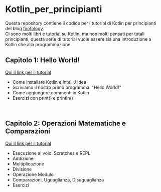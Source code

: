 # Kotlin_per_principianti
Questa repository contiene il codice per i tutorial di Kotlin per principianti del blog [foofology](https://foofologia.wordpress.com/).
<br>
Ci sono molti libri e tutorial su Kotlin, ma non molti pensati per totali principianti,
questa serie di tutorial vuole essere sia una introduzione a Kotlin che alla programmazione.


## Capitolo 1: Hello World!

[Qui il link per il tutorial](https://foofologia.wordpress.com/2019/11/24/kotlin-tutorial-capitolo-1-hello-world/)
<br>
<ul>
  <li>Come installare Kotlin e IntelliJ Idea</li>
  <li>Scriviamo il nostro primo programma: "Hello World!"</li>
  <li>Come aggiungere commenti in Kotlin</li>
  <li>Esercizi con print() e println() </li>
  </ul>
  <br>
  
  ## Capitolo 2: Operazioni Matematiche e Comparazioni

[Qui il link per il tutorial]()
<br>
<ul>
  <li>Esecuzione al volo: Scratches e REPL</li>
  <li>Addizione</li>
  <liSottrazione</li>
  <li>Moltiplicazione</li>
  <li>Divisione</li>
  <li>Operazione Modulo</li>
  <li>Comparazioni, Uguaglianza, Disuguaglianza</li>
  <li>Esercizi</li>
  </ul>

